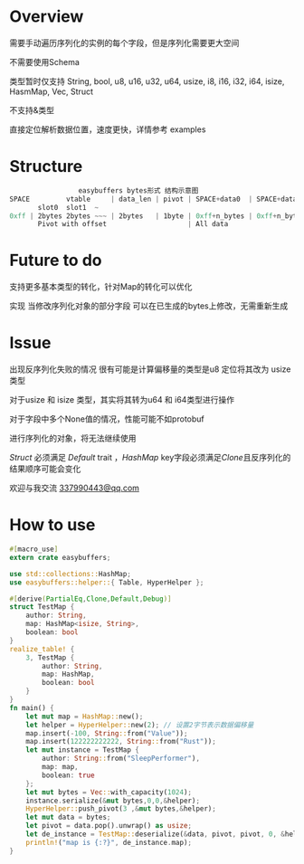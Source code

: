 # Overview

需要手动遍历序列化的实例的每个字段，但是序列化需要更大空间

不需要使用Schema

类型暂时仅支持 String, bool, u8, u16, u32, u64, usize, i8, i16, i32, i64, isize, HasmMap, Vec, Struct

不支持&类型

直接定位解析数据位置，速度更快，详情参考 examples

# Structure

```rust
                 easybuffers bytes形式 结构示意图  
SPACE         vtable     | data_len | pivot | SPACE+data0  | SPACE+data1  | ~ |
       slot0  slot1  ~  
0xff | 2bytes 2bytes ~~~ | 2bytes   | 1byte | 0xff+n_bytes | 0xff+n_bytes | ~ |
       Pivot with offset                    | All data                        | 
```
# Future to do

支持更多基本类型的转化，针对Map的转化可以优化

实现 当修改序列化对象的部分字段 可以在已生成的bytes上修改，无需重新生成

# Issue

出现反序列化失败的情况 很有可能是计算偏移量的类型是u8 定位将其改为 usize 类型

对于usize 和 isize 类型，其实将其转为u64 和 i64类型进行操作

对于字段中多个None值的情况，性能可能不如protobuf

进行序列化的对象，将无法继续使用

*Struct* 必须满足 *Default* trait ，*HashMap* key字段必须满足*Clone*且反序列化的结果顺序可能会变化

欢迎与我交流 337990443@qq.com

# How to use

```rust
#[macro_use]
extern crate easybuffers;

use std::collections::HashMap;
use easybuffers::helper::{ Table, HyperHelper };

#[derive(PartialEq,Clone,Default,Debug)]
struct TestMap {
    author: String,
    map: HashMap<isize, String>,
    boolean: bool
}
realize_table! {
    3, TestMap { 
        author: String,
        map: HashMap,
        boolean: bool
    }
}
fn main() {
    let mut map = HashMap::new();
    let helper = HyperHelper::new(2); // 设置2字节表示数据偏移量
    map.insert(-100, String::from("Value"));
    map.insert(122222222222, String::from("Rust"));
    let mut instance = TestMap {
        author: String::from("SleepPerformer"),
        map: map,
        boolean: true
    };
    let mut bytes = Vec::with_capacity(1024);
    instance.serialize(&mut bytes,0,0,&helper);
    HyperHelper::push_pivot(3 ,&mut bytes,&helper); 
    let mut data = bytes;
    let pivot = data.pop().unwrap() as usize;
    let de_instance = TestMap::deserialize(&data, pivot, pivot, 0, &helper);
    println!("map is {:?}", de_instance.map);
}
```
